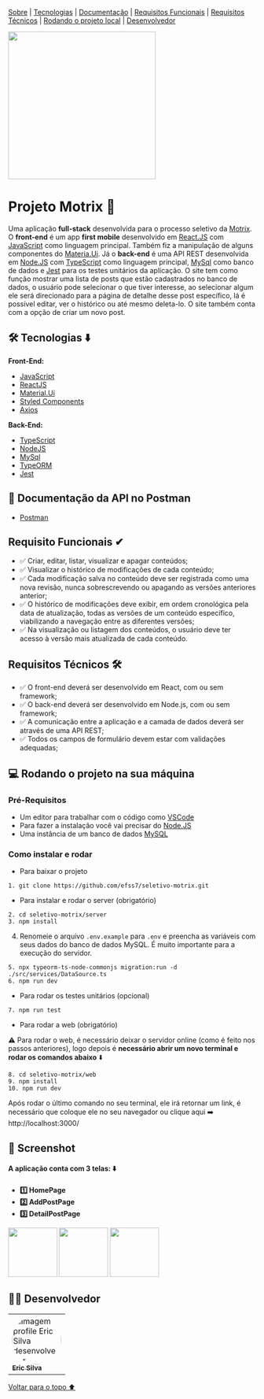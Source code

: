 <p id="voltar">
<a href="#sobre">Sobre</a> |
<a href="#tecnologias">Tecnologias</a> |
<a href="#documentação">Documentação</a> |
<a href="#requisitosFuncionais">Requisitos Funcionais</a> |
<a href="#requisitosTecnicos">Requisitos Técnicos</a> |
<a href="#local">Rodando o projeto local</a> |
<a href="#desenvolvedor">Desenvolvedor</a>
</p>

<img width="300xp" src=""/>

<h1 id="sobre"> Projeto Motrix 📝</h1>

Uma aplicação **full-stack** desenvolvida para o processo seletivo da [Motrix](https://www.motrix.global/). O **front-end** é um app **first mobile** desenvolvido em [React.JS](https://pt-br.reactjs.org/) com [JavaScript](https://www.javascript.com/) como linguagem principal. Também fiz a manipulação de alguns componentes do [Materia.Ui](https://mui.com/pt/). Já o **back-end** é uma API REST desenvolvida em [Node.JS](https://nodejs.org/en/) com [TypeScript](https://www.typescriptlang.org/) como linguagem principal, [MySql](https://www.mysql.com/) como banco de dados e [Jest](https://jestjs.io/pt-BR/) para os testes unitários da aplicação. O site tem como função mostrar uma lista de posts que estão cadastrados no banco de dados, o usuário pode selecionar o que tiver interesse, ao selecionar algum ele será direcionado para a página de detalhe desse post específico, lá é possível editar, ver o histórico ou até mesmo deleta-lo. O site  também conta com a opção de criar um novo post.

<h2 id="tecnologias">🛠 Tecnologias ⬇️</h2>
<b> Front-End: </b>

- [JavaScript](https://www.javascript.com/)
- [ReactJS](https://pt-br.reactjs.org/)
- [Material.Ui](https://mui.com/pt/)
- [Styled Components](https://styled-components.com/)
- [Axios](https://axios-http.com/ptbr/docs/intro)

<b> Back-End: </b>

- [TypeScript](https://www.typescriptlang.org/)
- [NodeJS](https://nodejs.org/en/docs/)
- [MySql](https://dev.mysql.com/doc/)
- [TypeORM](https://typeorm.io/)
- [Jest](https://jestjs.io/pt-BR/docs/api)


<h2 id="documentação">📃 Documentação da API no Postman</h2>

- [Postman](https://documenter.getpostman.com/view/20351432/2s8YKCJPUj)

<h2 id="requisitosFuncionais">Requisito Funcionais ✔</h2>

- ✅ Criar, editar, listar, visualizar e apagar conteúdos;
- ✅ Visualizar o histórico de modificações de cada conteúdo;
- ✅ Cada modificação salva no conteúdo deve ser registrada como uma nova revisão, nunca sobrescrevendo ou apagando as versões anteriores anterior;
- ✅ O histórico de modificações deve exibir, em ordem cronológica pela data de atualização, todas as versões de um conteúdo específico, viabilizando a navegação entre as diferentes versões;
- ✅ Na visualização ou listagem dos conteúdos, o usuário deve ter acesso à versão mais atualizada de cada conteúdo.

<h2 id="requisitosTecnicos">Requisitos Técnicos 🛠️ </h2>

- ✅ O front-end deverá ser desenvolvido em React, com ou sem framework;
- ✅ O back-end deverá ser desenvolvido em Node.js, com ou sem framework;
- ✅ A comunicação entre a aplicação e a camada de dados deverá ser através de uma API REST;
- ✅ Todos os campos de formulário devem estar com validações adequadas;

<h2 id="local"> 💻 Rodando o projeto na sua máquina</h2>

### Pré-Requisitos

- Um editor para trabalhar com o código como [VSCode](https://code.visualstudio.com/)
- Para fazer a instalação você vai precisar do [Node.JS](https://nodejs.org/en/download/)
- Uma instância de um banco de dados [MySQL](https://www.mysql.com/)


### Como instalar e rodar
* Para baixar o projeto
```
1. git clone https://github.com/efss7/seletivo-motrix.git
```
* Para instalar e rodar o server (obrigatório)
```
2. cd seletivo-motrix/server
3. npm install
```
4. Renomeie o arquivo ```.env.example```  para ```.env``` e preencha as variáveis com seus dados do banco de dados MySQL. É muito importante para a execução do servidor.
```
5. npx typeorm-ts-node-commonjs migration:run -d ./src/services/DataSource.ts
6. npm run dev
```

* Para rodar os testes unitários (opcional)
```
7. npm run test
```
* Para rodar a web (obrigatório)

 ⚠️ Para rodar o web, é necessário deixar o servidor online (como é feito nos passos anteriores),
 logo depois é **necessário abrir um novo terminal e rodar os comandos abaixo** ⬇️ 
```
8. cd seletivo-motrix/web
9. npm install
10. npm run dev
```
Após rodar o último comando no seu terminal, ele irá retornar um link, é necessário que coloque ele no seu navegador ou clique aqui ➡️ http://localhost:3000/

<h2 id="screenshot">📸 Screenshot</h2>

<h4>A aplicação conta com 3 telas: ⬇️<h4>

- 1️⃣ HomePage
- 2️⃣ AddPostPage
- 3️⃣ DetailPostPage

<div display="flex">
<img width="100xp" src=""/>
<img width="100xp" src=""/>
<img width="100xp" src=""/>

</div>


<h2 id="desenvolvedor">👨‍💻 Desenvolvedor</h2>


<table>
<td><a href="https://github.com/efss7"><img style="border-radius: 50%;" src="https://avatars.githubusercontent.com/u/99001809?v=4" width="100px;" alt="Imagem profile Eric Silva desenvolvedor"/><br /><sub><b>Eric Silva </b></sub></a><br />
</table>

<a href="#voltar">Voltar para o topo ⬆️</a>
